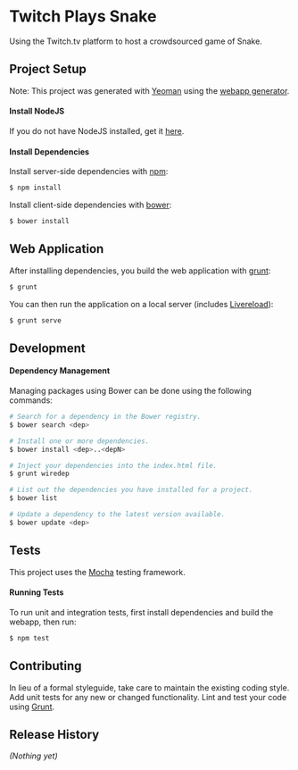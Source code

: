 # Twitch Plays Snake

Using the Twitch.tv platform to host a crowdsourced game of Snake.

## Project Setup

Note: This project was generated with [Yeoman](http://yeoman.io/) using the [webapp generator](https://github.com/yeoman/generator-webapp).

#### Install NodeJS

If you do not have NodeJS installed, get it [here](https://nodejs.org/).

#### Install Dependencies

Install server-side dependencies with [npm](https://www.npmjs.org/):

```bash
$ npm install
```

Install client-side dependencies with [bower](http://bower.io/):

```bash
$ bower install
```

## Web Application

After installing dependencies, you build the web application with [grunt](http://gruntjs.com/): 

```bash
$ grunt
```

You can then run the application on a local server (includes [Livereload](http://livereload.com/)): 

```bash
$ grunt serve
```

## Development

#### Dependency Management

Managing packages using Bower can be done using the following commands:

```bash
# Search for a dependency in the Bower registry.
$ bower search <dep>

# Install one or more dependencies.
$ bower install <dep>..<depN>

# Inject your dependencies into the index.html file.
$ grunt wiredep

# List out the dependencies you have installed for a project.
$ bower list

# Update a dependency to the latest version available.
$ bower update <dep>
```

## Tests

This project uses the [Mocha](https://github.com/mochajs/mocha) testing framework.

#### Running Tests

To run unit and integration tests, first install dependencies and build the webapp, then run:

```bash
$ npm test
```

## Contributing

In lieu of a formal styleguide, take care to maintain the existing coding style. Add unit tests for any new or changed functionality. Lint and test your code using [Grunt](http://gruntjs.com/).

## Release History

_(Nothing yet)_
